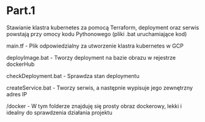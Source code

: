 # Part.1
  Stawianie klastra kubernetes za pomocą Terraform, deployment oraz serwis powstają przy omocy kodu Pythonowego (pliki .bat uruchamiające kod)




  main.tf - Plik odpowiedzialny za utworzenie klastra kubernetes w GCP

  deployImage.bat - Tworzy deployment na bazie obrazu w rejestrze dockerHub

  checkDeployment.bat - Sprawdza stan deploymentu

  createService.bat - Tworzy serwis, a następnie wypisuje jego zewnętrzny adres IP

  /docker - W tym folderze znajduję się prosty obraz dockerowy, lekki i idealny do sprawdzenia działania projektu



